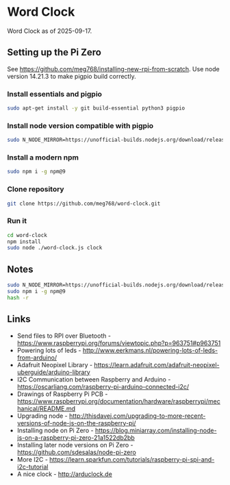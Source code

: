 # Word Clock

Word Clock as of 2025-09-17.

## Setting up the Pi Zero
See https://github.com/meg768/installing-new-rpi-from-scratch. Use node version 14.21.3
to make pigpio build correctly.

### Install essentials and pigpio

````bash
sudo apt-get install -y git build-essential python3 pigpio
````

### Install node version compatible with pigpio

````bash
sudo N_NODE_MIRROR=https://unofficial-builds.nodejs.org/download/release n 16.20.2
````

### Install a modern npm
````bash
sudo npm i -g npm@9
````

### Clone repository

````bash
git clone https://github.com/meg768/word-clock.git
````

### Run it

````bash
cd word-clock
npm install
sudo node ./word-clock.js clock
````

## Notes
````bash
sudo N_NODE_MIRROR=https://unofficial-builds.nodejs.org/download/release n 16.20.2
sudo npm i -g npm@9
hash -r
````

## Links
- Send files to RPI over Bluetooth - https://www.raspberrypi.org/forums/viewtopic.php?p=963751#p963751
- Powering lots of leds - http://www.eerkmans.nl/powering-lots-of-leds-from-arduino/
- Adafruit Neopixel Library - https://learn.adafruit.com/adafruit-neopixel-uberguide/arduino-library
- I2C Communication between Raspberry and Arduino - https://oscarliang.com/raspberry-pi-arduino-connected-i2c/
- Drawings of Raspberry Pi PCB - https://www.raspberrypi.org/documentation/hardware/raspberrypi/mechanical/README.md
- Upgrading node - http://thisdavej.com/upgrading-to-more-recent-versions-of-node-js-on-the-raspberry-pi/
- Installing node on Pi Zero - https://blog.miniarray.com/installing-node-js-on-a-raspberry-pi-zero-21a1522db2bb
- Installing later node versions on Pi Zero - https://github.com/sdesalas/node-pi-zero
- More I2C - https://learn.sparkfun.com/tutorials/raspberry-pi-spi-and-i2c-tutorial
- A nice clock - http://arduclock.de
